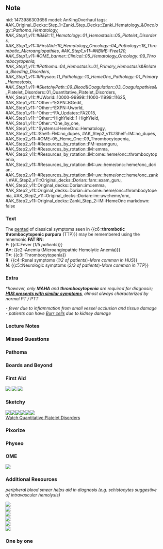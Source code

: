 ## Note
nid: 1473986303656
model: AnKingOverhaul
tags: #AK_Original_Decks::Step_1::Zanki_Step_Decks::Zanki_Hematology_&_Oncology::Pathoma_Hematology, #AK_Step1_v11::#B&B::11_Hematology::01_Hemostasis::05_Platelet_Disorders, #AK_Step1_v11::#FirstAid::10_Hematology_Oncology::04_Pathology::18_Thrombotic_Microangiopathies, #AK_Step1_v11::#NBME::Free120, #AK_Step1_v11::#OME_banner::Clinical::05_Hematology_Oncology::09_Thrombocytopenia, #AK_Step1_v11::#Pathoma::04_Hemostasis::01_Primary_Hemostasis_&_Related_Bleeding_Disorders, #AK_Step1_v11::#Physeo::11_Pathology::10_HemeOnc_Pathology::01_Primary_Hemostasis, #AK_Step1_v11::#SketchyPath::09_Blood_&_Coagulation::03_Coagulopathies_&_Platelet_Disorders::01_Quantitative_Platelet_Disorders, #AK_Step1_v11::#UWorld::10000-99999::11000-11999::11625, #AK_Step1_v11::^Other::^EXPN::BGedit, #AK_Step1_v11::^Other::^EXPN::Uworld, #AK_Step1_v11::^Other::^FA_Updates::FA2018, #AK_Step1_v11::^Other::^HighYield::1-HighYield, #AK_Step1_v11::^Other::^One_by_one, #AK_Step1_v11::^Systems::HemeOnc::Hematology, #AK_Step2_v11::!Shelf::FM::no_dupes, #AK_Step2_v11::!Shelf::IM::no_dupes, #AK_Step2_v11::#OME::05_Heme_Onc::09_Thrombocytopenia, #AK_Step2_v11::#Resources_by_rotation::FM::examguru, #AK_Step2_v11::#Resources_by_rotation::IM::emma, #AK_Step2_v11::#Resources_by_rotation::IM::ome::heme/onc::thrombocytopenia, #AK_Step2_v11::#Resources_by_rotation::IM::uw::heme/onc::heme/onc_dorian, #AK_Step2_v11::#Resources_by_rotation::IM::uw::heme/onc::heme/onc_zanki, #AK_Step2_v11::Original_decks::Dorian::fam::exam_guru, #AK_Step2_v11::Original_decks::Dorian::im::emma, #AK_Step2_v11::Original_decks::Dorian::im::ome::heme/onc::thrombocytopenia, #AK_Step2_v11::Original_decks::Dorian::im::uw::heme/onc, #AK_Step2_v11::Original_decks::Zanki_Step_2::IM::HemeOnc
markdown: false

### Text
<div>
  The <u>pentad</u> of classical symptoms seen in
  {{c6::<b>thrombotic thrombocytopenic purpura</b> (TTP)}} may be
  remembered using the mnemonic <b>FAT RN</b>:
</div>
<div style="centerbox">
  <div class="mnemonics">
    <b>F</b>: {{c1::Fever (<i>1/5 patients</i>)}}
    <div>
      <b>A*</b>: {{c2::Anemia (Microangiopathic Hemolytic Anemia)}}
    </div>
    <div>
      <b>T*</b>: {{c3::Thrombocytopenia}}
    </div>
    <div>
      <b>R</b>: {{c4::Renal symptoms (<i>1/2 of
      patients</i>)-<i>More common in HUS</i>}}
    </div>
    <div>
      <b>N</b>: {{c5::Neurologic symptoms (<i>2/3 of
      patients</i>)-<i>More common in TTP</i>}}
    </div>
  </div>
</div>

### Extra
<i>*however, only <b>MAHA</b> and <b>thrombocytopenia</b> are
required for diagnosis; <b><u>HUS presents with similar
symptoms</u></b>, almost always characterized by normal PT /
PTT</i>
<div>
  <i>- fever due to inflammation from small vessel occlusion and
  tissue damage</i>
</div>
<div>
  <i>- patients can have <u>Burr cells</u> due to kidney damage</i>
</div>

### Lecture Notes


### Missed Questions


### Pathoma


### Boards and Beyond


### First Aid
<img src="tmp4lRjJP.png"> <img src="tmpyyGRpv.png"> <img src=
"tmp4eLODm.png">

### Sketchy
<div><img src=
"Screen%20Shot%202020-02-13%20at%203.30.20%20PM_1566160514431.JPG"><img src="Zoverall%20picture%20(74)_1566160514431.JPG"><img src="TTPHUS%20thrombocytopenia_1566160514431.jpg"><img src="TTP-HUS%20thrombocytopenia%20thrombus%20formation_1566160514431.jpg"><img src="TTP%20neurologicconstitutional%20symptoms%20(1).JPG"><img src="TTP%20HUS_1566160514431.jpg"></div><a href="https://dashboard.sketchy.com/study/medical/courses/medical-pathophysiology/units/medical-pathophysiology-blood-coagulation/videos/medical-pathophysiology-blood-and-coagulation-coagulopathies-and-platelet-disorders-quantitative-platelet-disorders?utm_source=anki&utm_medium=partnership&utm_campaign=february_update&utm_content=medical">Watch
Quantitative Platelet Disorders</a>

### Pixorize


### Physeo


### OME
<div class="ome-widget">
  <a href=
  "https://onlinemeded.org/spa/hematology-oncology/thrombocytopenia/acquire?ref=anki">
  <img src="_OME_AnkiFlashcards_Lesson_6.png"></a>
</div>

### Additional Resources
<i>peripheral blood smear helps aid in diagnosis (e.g. schistocytes
suggestive of intravascular hemolysis)</i>
<div>
  <i><img class="resizer" src="TTP.png" style=""></i>
</div>
<div>
  <i><img class="resizer" src="pbs.png" style=""></i>
</div>
<div>
  <div>
    <div>
      <div>
        <div>
          <i><img class="resizer" src="paste-3120920805769217.jpg"
          style=""></i>
        </div>
      </div>
    </div>
  </div>
  <div>
    <div>
      <i><img class="resizer" src="paste-6517651526385665.jpg"
      style=""></i>
      <div>
        <div>
          <i><img class="resizer" src="paste-892644527964161.jpg"
          style=""></i>
        </div>
        <div>
          <i><img class="resizer" src="paste-762511313862659.jpg"
          style=""></i>
        </div>
      </div>
    </div>
  </div>
</div>

### One by one

